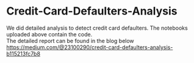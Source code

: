 # Credit-Card-Defaulters-Analysis <br>
We did detailed analysis to detect credit card defaulters. The notebooks uploaded above contain the code. <br> 
The detailed report can be found in the blog below <br>
https://medium.com/@23100290/credit-card-defaulters-analysis-b115213fc7b8
